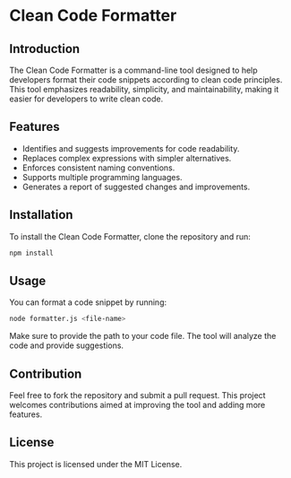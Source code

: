 # Clean Code Formatter

## Introduction
The Clean Code Formatter is a command-line tool designed to help developers format their code snippets according to clean code principles. This tool emphasizes readability, simplicity, and maintainability, making it easier for developers to write clean code.

## Features
- Identifies and suggests improvements for code readability.
- Replaces complex expressions with simpler alternatives.
- Enforces consistent naming conventions.
- Supports multiple programming languages.
- Generates a report of suggested changes and improvements.

## Installation
To install the Clean Code Formatter, clone the repository and run:
```bash
npm install
```

## Usage
You can format a code snippet by running:
```bash
node formatter.js <file-name>
```

Make sure to provide the path to your code file. The tool will analyze the code and provide suggestions.

## Contribution
Feel free to fork the repository and submit a pull request. This project welcomes contributions aimed at improving the tool and adding more features.

## License
This project is licensed under the MIT License.
